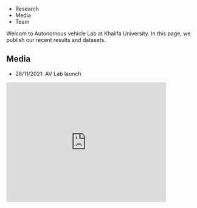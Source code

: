 <nav>
  <ul>
    <li href="/research/"> Research </li>
    <li href="/media/"> Media </li>   
    <li href="/team/"> Team </li>
  <ul>
  
</nav>
Welcom to Autonomous vehicle Lab at Khalifa University. In this page, we publish our recent results and datasets.




## Media
- 28/11/2021: AV Lab launch
<iframe width="420" height="315" src="https://youtube.com/embed/k4qmW9vgAio" frameborder="0"> </iframe>
